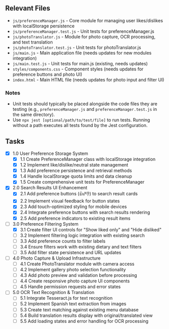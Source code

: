 ## Relevant Files

- `js/preferenceManager.js` - Core module for managing user likes/dislikes with localStorage persistence
- `js/preferenceManager.test.js` - Unit tests for preferenceManager.js
- `js/photoTranslator.js` - Module for photo capture, OCR processing, and text translation
- `js/photoTranslator.test.js` - Unit tests for photoTranslator.js
- `js/main.js` - Main application file (needs updates for new modules integration)
- `js/main.test.js` - Unit tests for main.js (existing, needs updates)
- `styles/components.css` - Component styles (needs updates for preference buttons and photo UI)
- `index.html` - Main HTML file (needs updates for photo input and filter UI)

### Notes

- Unit tests should typically be placed alongside the code files they are testing (e.g., `preferenceManager.js` and `preferenceManager.test.js` in the same directory).
- Use `npx jest [optional/path/to/test/file]` to run tests. Running without a path executes all tests found by the Jest configuration.

## Tasks

- [x] 1.0 User Preference Storage System
  - [x] 1.1 Create PreferenceManager class with localStorage integration
  - [x] 1.2 Implement like/dislike/neutral state management
  - [x] 1.3 Add preference persistence and retrieval methods
  - [x] 1.4 Handle localStorage quota limits and data cleanup
  - [x] 1.5 Create comprehensive unit tests for PreferenceManager

- [x] 2.0 Search Results UI Enhancement  
  - [x] 2.1 Add preference buttons (👍/👎) to search result cards
  - [x] 2.2 Implement visual feedback for button states
  - [x] 2.3 Add touch-optimized styling for mobile devices
  - [x] 2.4 Integrate preference buttons with search results rendering
  - [x] 2.5 Add preference indicators to existing result items

- [ ] 3.0 Preference Filtering System
  - [x] 3.1 Create filter UI controls for "Show liked only" and "Hide disliked"
  - [ ] 3.2 Implement filtering logic integration with existing search
  - [ ] 3.3 Add preference counts to filter labels
  - [ ] 3.4 Ensure filters work with existing dietary and text filters
  - [ ] 3.5 Add filter state persistence and URL updates

- [ ] 4.0 Photo Capture & Upload Infrastructure
  - [ ] 4.1 Create PhotoTranslator module with camera access
  - [ ] 4.2 Implement gallery photo selection functionality
  - [ ] 4.3 Add photo preview and validation before processing
  - [ ] 4.4 Create responsive photo capture UI components
  - [ ] 4.5 Handle permission requests and error states

- [ ] 5.0 OCR Text Recognition & Translation
  - [ ] 5.1 Integrate Tesseract.js for text recognition
  - [ ] 5.2 Implement Spanish text extraction from images
  - [ ] 5.3 Create text matching against existing menu database
  - [ ] 5.4 Build translation results display with original/translated view
  - [ ] 5.5 Add loading states and error handling for OCR processing